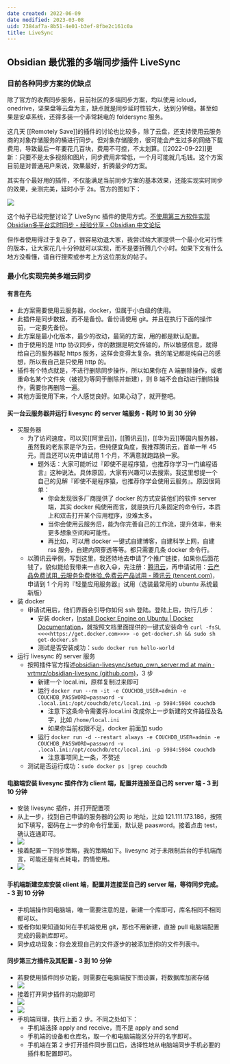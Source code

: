 ```yaml
---
date created: 2022-06-09
date modified: 2023-03-08
uid: 7384af7a-8b51-4e01-b3ef-8fbe2c161c0a
title: LiveSync
---
```


## Obsidian 最优雅的多端同步插件 LiveSync

### 目前各种同步方案的优缺点

除了官方的收费同步服务，目前社区的多端同步方案，均以使用 icloud，onedrive，坚果盘等云盘为主，缺点就是同步延时性较大，达到分钟级。甚至如果是安卓系统，还得多装一个非常耗电的 foldersync 服务。

这几天 [[Remotely Save]]的插件的讨论也比较多，除了云盘，还支持使用云服务商的对象存储服务的桶进行同步。但对象存储服务，很可能会产生过多的网络下载费用，导致最后一年要花几百块，费用不可控，不太划算。[[2022-09-22]]更新：只要不是太多视频和图片，同步费用非常低，一个月可能就几毛钱。这个方案目前是对普通用户来说，效果最好，折腾最少的方案。

其实有个最好用的插件，不仅能满足当前同步方案的基本效果，还能实现实时同步的效果，亲测完美，延时小于 2s。官方的图如下：

![](https://img2.oldwinter.top/livesync_image_1.gif)

这个帖子已经完整讨论了 LiveSync 插件的使用方式。[不使用第三方软件实现Obsidian多平台实时同步 - 经验分享 - Obsidian 中文论坛](https://forum-zh.obsidian.md/t/topic/2811)

但作者使用得过于复杂了，很容易劝退大家，我尝试给大家提供一个最小化可行性的版本，让大家花几十分钟就可以实现，而不是要折腾几个小时。如果下文有什么地方没看懂，请自行搜索或参考上方这位朋友的帖子。

### 最小化实现完美多端云同步

#### 有言在先

- 此方案需要使用云服务器，docker，但属于小白级的使用。
- 此插件是同步数据，而不是备份。备份请使用 git。并且在执行下面的操作前，一定要先备份。
- 此方案是最小化版本，最少的改动，最简的方案，用的都是默认配置。
- 由于使用的是 http 协议同步，你的数据是明文传输的，所以敏感信息，就得给自己的服务器配 https 服务，这样会变得太复杂。我的笔记都是纯自己的感想，所以我自己是只使用 http 的。
- 插件有个特点就是，不进行删除同步操作，所以如果你在 A 端删除操作，或者重命名某个文件夹（被视为等同于删除并新建），则 B 端不会自动进行删除操作，需要你再删除一遍。
- 其他方面使用下来，个人感觉良好。如果心动了，就开整吧。

#### 买一台云服务器并运行 livesync 的 server 端服务 - 耗时 10 到 30 分钟

- 买服务器
	- 为了访问速度，可以买[[阿里云]]，[[腾讯云]]，[[华为云]]等国内服务器，虽然我的老东家是华为云，但纯便宜角度，我推荐腾讯云，首单一年 45 元，而且还可以先申请试用 1 个月，不满意就跑路换一家。
		- 题外话：大家可能听过『即使不是程序猿，也推荐你学习一门编程语言』这种说法。具体原因，大家有兴趣可以去搜索。我这里想提一个自己的见解『即使不是程序猿，也推荐你学会使用云服务』。原因很简单：
			- 你会发现很多厂商提供了 docker 的方式安装他们的软件 server 端，其实 docker 纯使用而言，就是执行几条固定的命令行，本质上和双击打开某个应用程序，没难太多。
			- 当你会使用云服务后，能为你完善自己的工作流，提升效率，带来更多想象空间和可能性。
			- 再比如，可以用 docker 一键式自建博客，自建科学上网，自建 rss 服务，自建内网穿透等等。都只需要几条 docker 命令行。
	- 以腾讯云举例，写到这里，我还特地去申请了个推广链接，如果你后面花钱了，貌似能给我带来一点收入😃，先注册：[腾讯云](https://curl.qcloud.com/3ulU59pY)，再申请试用：[云产品免费试用_云服务免费体验_免费云产品试用 - 腾讯云 (tencent.com)](https://cloud.tencent.com/act/free?from=15048)，申请到 1 个月的『轻量应用服务器』试用（选装最常用的 ubuntu 系统最新版）
- 装 docker
	- 申请试用后，他们界面会引导你如何 ssh 登陆。登陆上后，执行几步：
		- 安装 docker，[Install Docker Engine on Ubuntu | Docker Documentation](https://docs.docker.com/engine/install/ubuntu/)，就按照文档里面提供的一键式安装命令 `curl -fsSL <<<<https://get.docker.com>>>> -o get-docker.sh && sudo sh get-docker.sh`
		- 测试是否安装成功：`sudo docker run hello-world`
- 运行 livesync 的 server 服务
	- 按照插件官方描述[obsidian-livesync/setup_own_server.md at main · vrtmrz/obsidian-livesync (github.com)](https://github.com/vrtmrz/obsidian-livesync/blob/main/docs/setup_own_server.md)，3 步
		- 新建一个 local.ini，原样复制过来即可
		- 运行 `docker run --rm -it -e COUCHDB_USER=admin -e COUCHDB_PASSWORD=password -v .local.ini:/opt/couchdb/etc/local.ini -p 5984:5984 couchdb`
			- 注意下这条命令需要将.local.ini 改成你上一步新建的文件路径及名字，比如 `/home/local.ini`
			- 如果你当前权限不足，docker 前面加 sudo
		- 运行 `docker run -d --restart always -e COUCHDB_USER=admin -e COUCHDB_PASSWORD=password -v .local.ini:/opt/couchdb/etc/local.ini -p 5984:5984 couchdb`
			- 注意事项同上一条，不赘述
	- 测试是否运行成功：`sudo docker ps |grep couchdb`

#### 电脑端安装 livesync 插件作为 client 端，配置并连接至自己的 server 端 - 3 到 10 分钟

- 安装 livesync 插件，并打开配置项
- 从上一步，找到自己申请的服务器的公网 ip 地址，比如 121.111.173.186，按照如下填写，密码在上一步的命令行里面，默认是 paasword。接着点击 test，确认连通即可。
- ![](https://img2.oldwinter.top/livesync_image_2.png)
- 接着配置一下同步策略，我的策略如下。livesync 对于未限制后台的手机端而言，可能还是有点耗电，酌情使用。
- ![](https://img2.oldwinter.top/livesync_image_3.png)

#### 手机端新建空库安装 client 端，配置并连接至自己的 server 端，等待同步完成。 - 3 到 10 分钟

- 手机端操作同电脑端，唯一需要注意的是，新建一个库即可，库名相同不相同都可以。
- 或者你如果知道如何在手机端使用 git，那也不用新建，直接 pull 电脑端配置完成的最新库即可。
- 同步成功现象：你会发现自己的文件逐步的被添加到你的文件列表中。

#### 同步第三方插件及其配置 - 3 到 10 分钟

- 若要使用插件同步功能，则需要在电脑端按下图设置，将数据库加密存储
- ![](https://img2.oldwinter.top/livesync_image_4.png)
- 接着打开同步插件的功能即可
- ![](https://img2.oldwinter.top/202204041617016.png)
- ![](https://img2.oldwinter.top/Extras/Media/202204041638512.png)
- 手机端同理，执行上面 2 步。不同之处如下：
	- 手机端选择 apply and receive，而不是 apply and send
	- 手机端的设备和仓库名，取一个和电脑端能区分开的名字即可。
	- 手机端在第 2 步打开插件同步窗口后，选择性地从电脑端同步手机必要的插件和配置即可。

